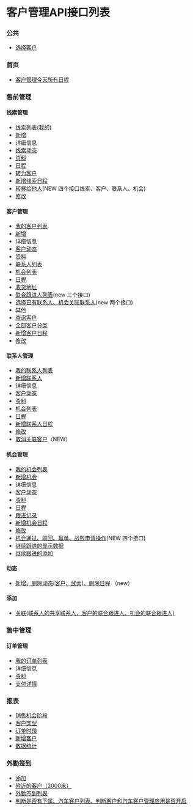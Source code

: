 # 客户管理API接口列表

### **公共**
 - [选择客户](public_custom_list)

### **首页**
 - [客户管理今天所有日程](index_schedule_list) 
 
### **售前管理**
#### 线索管理
 - [线索列表(我的)](pre_thread_list)
 - [新增](pre_thread_add)
 - 详细信息
  - [线索动态](pre_thread_dynamics)
  - [资料](pre_thread_info)
  - [日程](pre_thread_schedule)
  - [转为客户](pre_thread_convert)
 - [新增线索日程](pre_thread_schedule_add)
 - [转移给他人](pre_thread_giveto)(NEW 四个接口线索、客户、联系人、机会)
 - [修改](pre_thread_edit)

#### 客户管理
 - [我的客户列表](pre_custom_list)
 - [新增](pre_custom_add)
 - 详细信息
  - [客户动态](pre_custom_dynamics)
  - [资料](pre_custom_info)
  - [联系人列表](pre_custom_contacts_list)
  - [机会列表](pre_custom_chance_list)
  - [日程](pre_custom_schedule)
  - [收货地址](pre_custom_address)
  - [联合跟进人列表](pre_custom_share)(new 三个接口)
  - [选择已有联系人、机会关联联系人](pre_custom_lxr_add)(new 两个接口)
 - 其他
  - [查询客户](pre_custom_search_like)
  - [全部客户分类](pre_custom_type_list)
 - [新增客户日程](pre_custom_add_schedule)
 - [修改](pre_custom_edit)

#### 联系人管理   
 - [我的联系人列表](pre_contacts_list)  
 - [新增联系人](pre_contacts_add)
 - 详细信息
  - [客户动态](pre_contacts_dynamics)
  - [资料](pre_contacts_info)
  - [机会列表](pre_contacts_chance)
  - [日程](pre_contacts_schedule)
 - [新增联系人日程](pre_contacts_add_schedule)
 - [修改](pre_contacts_edit)
 - [取消关联客户](pre_contacts_del_relate)（NEW）
 

#### 机会管理   
 - [我的机会列表](pre_chance_list)  
 - [新增机会](pre_chance_add)
 - 详细信息
  - [客户动态](pre_chance_dynamics)
  - [资料](pre_chance_info)
  - [日程](pre_chance_schedule)
  - [跟进记录](pre_chance_record_list)
 - [新增机会日程](pre_chance_add_schedule)
 - [修改](pre_chance_edit)
 - [机会通过、驳回、赢单、战败申请操作](pre_chance_operate)(NEW 四个接口)
 - [继续跟进的显示数据](pre_chance_follow_display)
 - [继续跟进的添加](pre_chance_follow_add)

#### 动态   
 - [新增、删除动态(客户、线索)、删除日程](pre_dynamics_add) （new）

#### 添加   
 - [关联(联系人的共享联系人、客户的联合跟进人、机会的联合跟进人)](pre_relate_add)

### **售中管理**

#### 订单管理  
  - [我的订单列表](mid_order_list)
  - 详细信息
   - [资料](mid_order_info)
   - [支付详情](mid_order_payinfo) 

### **报表**
  - [销售机会阶段](report_chance_state)
  - [客户类型](report_custom_all)
  - [订单时段](report_order_time)
  - [新增客户](report_add_custom)
  - [数据统计](custom_tj)

### **外勤签到**
 - [添加](add_legwork) 
 - [附近的客户（2000米）](custom_list) 
 - [外勤签到列表](legwork_list) 
 - [判断是否有下属、汽车客户列表、判断客户和汽车客户管理应用是否开启](getZhiweiLeader) 